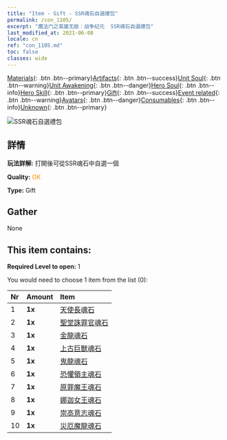```yaml
---
title: "Item - Gift - SSR魂石自選禮包"
permalink: /con_1105/
excerpt: "魔法门之英雄无敌：战争纪元  SSR魂石自選禮包"
last_modified_at: 2021-06-08
locale: cn
ref: "con_1105.md"
toc: false
classes: wide
---
```

 [Materials](/ItemsCN/){: .btn .btn--primary}[Artifacts](/ItemsCN/Artifacts/){: .btn .btn--success}[Unit Soul](/ItemsCN/UnitSoul/){: .btn .btn--warning}[Unit Awakening](/ItemsCN/UnitAwakening/){: .btn .btn--danger}[Hero Soul](/ItemsCN/HeroSoul/){: .btn .btn--info}[Hero Skill](/ItemsCN/HeroSkill/){: .btn .btn--primary}[Gift](/ItemsCN/Gift/){: .btn .btn--success}[Event related](/ItemsCN/Events/){: .btn .btn--warning}[Avatars](/ItemsCN/Avatars/){: .btn .btn--danger}[Consumables](/ItemsCN/Consumables/){: .btn .btn--info}[Unknown](/ItemsCN/Unknown/){: .btn .btn--primary}

 ![SSR魂石自選禮包](/images/t/i_907560.png)

## 詳情
 **玩法詳解:** 打開後可從SSR魂石中自選一個

 **Quality:** <span style="color: #FF8C00">OK</span>

 **Type:** Gift

## Gather

  None

## This item contains:

 **Required Level to open:** 1

 You would need to choose 1 item from the list (0):

  | Nr | Amount |     Item    |
  |:---|:-------|:------------|
  | 1 |  **1x** | [天使長魂石](/cn/Items/unt_288/) |  | 
  | 2 |  **1x** | [聖堂誅罪官魂石](/cn/Items/unt_289/) |  | 
  | 3 |  **1x** | [金龍魂石](/cn/Items/unt_295/) |  | 
  | 4 |  **1x** | [上古巨獸魂石](/cn/Items/unt_311/) |  | 
  | 5 |  **1x** | [鬼龍魂石](/cn/Items/unt_303/) |  | 
  | 6 |  **1x** | [恐懼領主魂石](/cn/Items/unt_302/) |  | 
  | 7 |  **1x** | [原罪魔王魂石](/cn/Items/unt_318/) |  | 
  | 8 |  **1x** | [娜迦女王魂石](/cn/Items/unt_325/) |  | 
  | 9 |  **1x** | [崇高意志魂石](/cn/Items/unt_347/) |  | 
  | 10 |  **1x** | [災厄魔龍魂石](/cn/Items/unt_334/) |  | 
